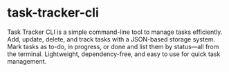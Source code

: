 # task-tracker-cli
Task Tracker CLI is a simple command-line tool to manage tasks efficiently. Add, update, delete, and track tasks with a JSON-based storage system. Mark tasks as to-do, in progress, or done and list them by status—all from the terminal. Lightweight, dependency-free, and easy to use for quick task management.
